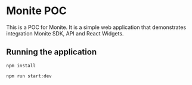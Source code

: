 # Monite POC

This is a POC for Monite. It is a simple web application that demonstrates integration Monite SDK, API and React Widgets.

## Running the application
`npm install`

`npm run start:dev`